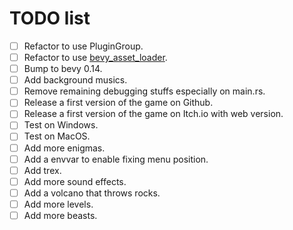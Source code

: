 # TODO list

- [ ] Refactor to use PluginGroup.
- [ ] Refactor to use [bevy_asset_loader](https://github.com/NiklasEi/bevy_asset_loader).
- [ ] Bump to bevy 0.14.
- [ ] Add background musics.
- [ ] Remove remaining debugging stuffs especially on main.rs.
- [ ] Release a first version of the game on Github.
- [ ] Release a first version of the game on Itch.io with web version.
- [ ] Test on Windows.
- [ ] Test on MacOS.
- [ ] Add more enigmas.
- [ ] Add a envvar to enable fixing menu position.
- [ ] Add trex.
- [ ] Add more sound effects.
- [ ] Add a volcano that throws rocks.
- [ ] Add more levels.
- [ ] Add more beasts.
